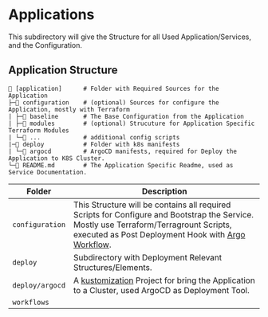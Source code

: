 # Applications

This subdirectory will give the Structure for all Used Application/Services, and the Configuration.

## Application Structure

<!--structure-start-->
```
📁 [application]      # Folder with Required Sources for the Application
├─📁 configuration    # (optional) Sources for configure the Application, mostly with Terraform
| ├─📁 baseline       # The Base Configuration from the Application
| ├─📁 modules        # (optional) Strucuture for Application Specific Terraform Modules
| └─📁 ...            # additional config scripts
|─📁 deploy           # Folder with k8s manifests
| └─📁 argocd         # ArgoCD manifests, required for Deploy the Application to K8S Cluster.
└─📝 README.md        # The Application Specific Readme, used as Service Documentation.
```
<!--structure-end-->


| **Folder**      | **Description**                                                                                                                                                                                                                            |
|-----------------|--------------------------------------------------------------------------------------------------------------------------------------------------------------------------------------------------------------------------------------------|
| `configuration` | This Structure will be contains all required Scripts for Configure and Bootstrap the Service. Mostly use Terraform/Terragrount Scripts, executed as Post Deployment Hook with [Argo Workflow](https://argoproj.github.io/argo-workflows/). |
| `deploy`        | Subdirectory with Deployment Relevant Structures/Elements.                                                                                                                                                                                 |
| `deploy/argocd` | A [kustomization](https://github.com/kubernetes-sigs/kustomize) Project for bring the Application to a Cluster, used ArgoCD as Deployment Tool.                                                                                        |
| `workflows`     |                                                                                                                                                                                                                                            |
